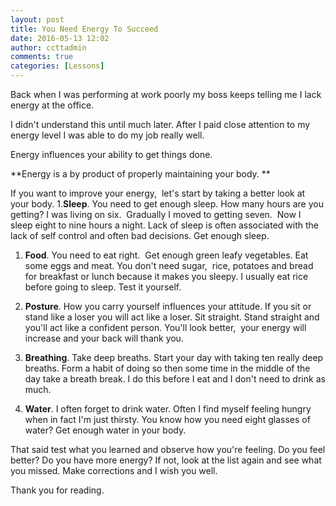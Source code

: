 ```yaml
---
layout: post
title: You Need Energy To Succeed
date: 2016-05-13 12:02
author: ccttadmin
comments: true
categories: [Lessons]
---
```

Back when I was performing at work poorly my boss keeps telling me I lack energy at the office.

I didn't understand this until much later. 
After I paid close attention to my energy level I was able to do my job really well.

Energy influences your ability to get things done.

**Energy is a by product of properly maintaining your body. **

If you want to improve your energy,&nbsp; let's start by taking a better look at your body. 
1.<strong>Sleep</strong>. You need to get enough sleep. How many hours are you getting? I was living on six.&nbsp; Gradually I moved to getting seven.&nbsp; Now I sleep eight to nine hours a night. Lack of sleep is often associated with the lack of self control and often bad decisions. Get enough sleep.

<ol>
<li><strong>Food</strong>. You need to eat right.&nbsp; Get enough green leafy vegetables. Eat some eggs and meat. You don't need sugar,&nbsp; rice, potatoes and bread for breakfast or lunch because it makes you sleepy. I usually eat rice before going to sleep. Test it yourself.</p></li>
<li><p><strong>Posture</strong>. How you carry yourself influences your attitude. If you sit or stand like a loser you will act like a loser. Sit straight. Stand straight and you'll act like a confident person. You'll look better,&nbsp; your energy will increase and your back will thank you.</p></li>
<li><p><strong>Breathing</strong>. Take deep breaths. Start your day with taking ten really deep breaths. Form a habit of doing so then some time in the middle of the day take a breath break. I do this before I eat and I don't need to drink as much.</p></li>
<li><p><strong>Water</strong>. I often forget to drink water. Often I find myself feeling hungry when in fact I'm just thirsty. You know how you need eight glasses of water? Get enough water in your body.</p></li>
</ol>

<p>That said test what you learned and observe how you're feeling. Do you feel better? Do you have more energy? If not, look at the list again and see what you missed. Make corrections and I wish you well.

Thank you for reading.
